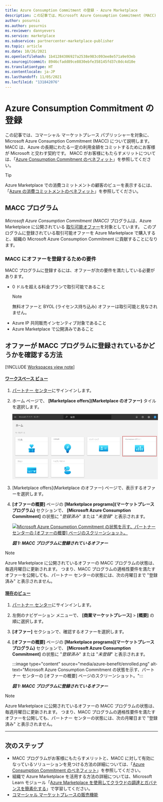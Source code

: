 ```yaml
---
title: Azure Consumption Commitment の登録 - Azure Marketplace
description: この記事では、Microsoft Azure Consumption Commitment (MACC) プログラムの概要、オファーが MACC プログラムに登録されているかどうかを確認する方法、MACC の要件について説明します。
author: posurnis
ms.author: posurnis
ms.reviewer: dannyevers
ms.service: marketplace
ms.subservice: partnercenter-marketplace-publisher
ms.topic: article
ms.date: 10/26/2021
ms.openlocfilehash: 1b41284306927a2538e983c093ee8e571a9e93eb
ms.sourcegitcommit: 8946cfadd89ce8830ebfe358145fd37c0dc4d10e
ms.translationtype: HT
ms.contentlocale: ja-JP
ms.lasthandoff: 11/05/2021
ms.locfileid: "131842076"
---
```

# <a name="azure-consumption-commitment-enrollment"></a>Azure Consumption Commitment の登録

この記事では、コマーシャル マーケットプレース パブリッシャーを対象に、Microsoft Azure Consumption Commitment (MACC) について説明します。MACC は、Azure の長期にわたる一定の利用金額をコミットするためにお客様が Microsoft と交わす契約です。 MACC がお客様にもたらすメリットについては、「[Azure Consumption Commitment のベネフィット](/marketplace/azure-consumption-commitment-benefit)」を参照してください。

> [!TIP]
> Azure Marketplace での消費コミットメントの顧客のビューを表示するには、「[Azure の消費コミットメントのベネフィット](/marketplace/azure-consumption-commitment-benefit)」を参照してください。

## <a name="macc-program"></a>MACC プログラム

_Microsoft Azure Consumption Commitment (MACC)_ プログラムは、Azure Marketplace に公開されている [取引可能オファー](marketplace-commercial-transaction-capabilities-and-considerations.md#transact-overview)を対象としています。 このプログラムに登録されている取引可能オファーを Azure Marketplace で購入すると、組織の Microsoft Azure Consumption Commitment に貢献することになります。

### <a name="requirements-for-an-offer-to-be-enrolled-in-macc"></a>MACC にオファーを登録するための要件

MACC プログラムに登録するには、オファーが次の要件を満たしている必要があります。

- 0 ドルを超える料金プランで取引可能であること  
    > [!NOTE]
    > 無料オファーと BYOL (ライセンス持ち込み) オファーは取引可能と見なされません。
- Azure IP 共同販売インセンティブ対象であること
- Azure Marketplace で公開済みであること

## <a name="how-to-see-if-your-offer-is-enrolled-in-the-macc-program"></a>オファーが MACC プログラムに登録されているかどうかを確認する方法

[!INCLUDE [Workspaces view note](./includes/preview-interface.md)]

#### <a name="workspaces-view"></a>[ワークスペース ビュー](#tab/workspaces-view)

1. <bpt id="p1">[</bpt>パートナー センター<ept id="p1">](https://partner.microsoft.com/dashboard/home)</ept>にサインインします。
1. ホーム ページで、 **[Marketplace offers]\(Marketplace のオファー\)** タイルを選択します。

    [ ![パートナー センターのホーム ページにある [Marketplace offers]\(Marketplace のオファー\) タイルを示しています。](./media/workspaces/partner-center-home.png) ](./media/workspaces/partner-center-home.png#lightbox)

1. [Marketplace offers]\(Marketplace のオファー\) ページで、表示するオファーを選択します。
1. **[オファーの概要]** ページの **[Marketplace programs]\(マーケットプレース プログラム\)** セクションで、 **[Microsoft Azure Consumption Commitment]** の状態に "_登録済み_" または "_未登録_" と表示されます。

    [ ![Microsoft Azure Consumption Commitment の状態を示す、パートナー センターの [オファーの概要] ページのスクリーンショット。](media/azure-benefit/enrolled-workspaces.png) ](media/azure-benefit/enrolled-workspaces.png#lightbox)

    ***図 1: MACC プログラムに登録されているオファー***

> [!NOTE]
> Azure Marketplace に公開されているオファーの MACC プログラムの状態は、毎週月曜日に更新されます。 つまり、MACC プログラムの適格性要件を満たすオファーを公開しても、パートナー センターの状態には、次の月曜日まで "登録済み" と表示されません。

#### <a name="current-view"></a>[現在のビュー](#tab/current-view)

1. <bpt id="p1">[</bpt>パートナー センター<ept id="p1">](https://partner.microsoft.com/dashboard/home)</ept>にサインインします。
1. 左側のナビゲーション メニューで、 **[商業マーケットプレース]**  >  **[概要]** の順に選択します。
1. **[オファー]** セクションで、確認するオファーを選択します。
1. **[オファーの概要]** ページの **[Marketplace programs]\(マーケットプレース プログラム\)** セクションで、 **[Microsoft Azure Consumption Commitment]** の状態に "_登録済み_" または "_未登録_" と表示されます。

    :::image type="content" source="media/azure-benefit/enrolled.png" alt-text="Microsoft Azure Consumption Commitment の状態を示す、パートナー センターの [オファーの概要] ページのスクリーンショット。":::

    ***図 1: MACC プログラムに登録されているオファー***

> [!NOTE]
> Azure Marketplace に公開されているオファーの MACC プログラムの状態は、毎週月曜日に更新されます。 つまり、MACC プログラムの適格性要件を満たすオファーを公開しても、パートナー センターの状態には、次の月曜日まで "登録済み" と表示されません。

---

## <a name="next-steps"></a>次のステップ

- MACC プログラムがお客様にもたらすメリットと、MACC に対して有効になっているソリューションを見つける方法の詳細については、「[Azure Consumption Commitment のベネフィット](/marketplace/azure-consumption-commitment-benefit)」を参照してください。
- 組織で Azure Marketplace を活用する方法の詳細については、Microsoft Learn モジュール「[Azure Marketplace を使用してクラウドの調達とガバナンスを簡素化する](/learn/modules/simplify-cloud-procurement-governance-azure-marketplace/)」で学習してください。
- [コマーシャル マーケットプレースの販売機能](marketplace-commercial-transaction-capabilities-and-considerations.md#transact-publishing-option)
